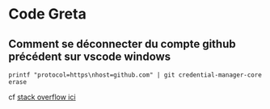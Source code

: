 # Code Greta

## Comment se déconnecter du compte github précédent sur vscode windows

`printf "protocol=https\nhost=github.com" | git credential-manager-core erase`

cf [stack overflow ici](https://stackoverflow.com/a/48415708)
